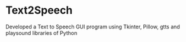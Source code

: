 # Text2Speech
Developed a Text to Speech GUI program using Tkinter, Pillow, gtts and playsound libraries of Python
